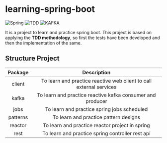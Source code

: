 # learning-spring-boot

![Spring](https://img.shields.io/badge/Spring-00C800)
![TDD](https://img.shields.io/badge/TDD-8200C8)
![KAFKA](https://img.shields.io/badge/Kafka-27BBB2)

It is a project to learn and practice spring boot. This project is based on applying the **TDD methodology**, so first
the tests have been developed and then the implementation of the same.

## Structure Project

| **Package** |                           **Description**                           |
|:-----------:|:-------------------------------------------------------------------:|
|   client    | To learn and practice reactive web client to call external services |
|    kafka    |     To learn and practice reactive kafka consumer and producer      |
|    jobs     |             To learn and practice spring jobs scheduled             |
|  patterns   |                To learn and practice pattern designs                |
|   reactor   |           To learn and practice reactor project in spring           |
|    rest     |          To learn and practice spring controller rest api           |

